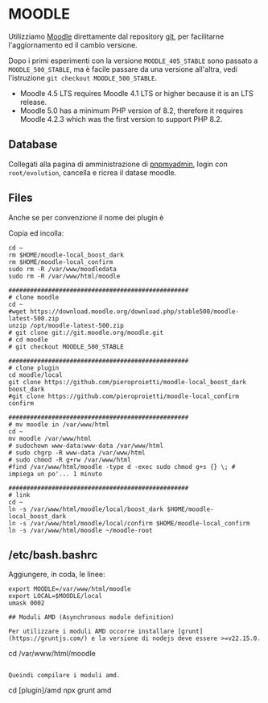 # MOODLE
Utilizziamo [Moodle](https://moodle.org/?lang=it) direttamente dal repository [git](git://git.moodle.org/moodle.git), per facilitarne l'aggiornamento ed il cambio versione.

Dopo i primi esperimenti con la versione `MOODLE_405_STABLE` sono passato a `MOODLE_500_STABLE`, ma è facile passare da una versione all'altra, vedi l'istruzione `git checkout MOODLE_500_STABLE`.

* Moodle 4.5 LTS requires Moodle 4.1 LTS or higher because it is an LTS release.
* Moodle 5.0 has a minimum PHP version of 8.2, therefore it requires Moodle 4.2.3 which was the first version to support PHP 8.2.

## Database
Collegati alla pagina di amministrazione di [pnpmyadmin](./phpmyadmin), login con `root/evolution`, cancella e ricrea il datase moodle.

## Files
Anche se per convenzione il nome dei plugin è 

Copia ed incolla:

```
cd ~
rm $HOME/moodle-local_boost_dark
rm $HOME/moodle-local_confirm
sudo rm -R /var/www/moodledata
sudo rm -R /var/www/html/moodle

##################################################
# clone moodle
cd ~
#wget https://download.moodle.org/download.php/stable500/moodle-latest-500.zip
unzip /opt/moodle-latest-500.zip
# git clone git://git.moodle.org/moodle.git 
# cd moodle
# git checkout MOODLE_500_STABLE

##################################################
# clone plugin
cd moodle/local
git clone https://github.com/pieroproietti/moodle-local_boost_dark boost_dark
#git clone https://github.com/pieroproietti/moodle-local_confirm confirm

##################################################
# mv moodle in /var/www/html
cd ~
mv moodle /var/www/html
# sudochown www-data:www-data /var/www/html
# sudo chgrp -R www-data /var/www/html
# sudo chmod -R g+rw /var/www/html
#find /var/www/html/moodle -type d -exec sudo chmod g+s {} \; # impiega un po'... 1 minuto

##################################################
# link
cd ~
ln -s /var/www/html/moodle/local/boost_dark $HOME/moodle-local_boost_dark
ln -s /var/www/html/moodle/local/confirm $HOME/moodle-local_confirm
ln -s /var/www/html/moodle ~/moodle-root
```

## /etc/bash.bashrc
Aggiungere, in coda, le linee:
```
export MOODLE=/var/www/html/moodle
export LOCAL=$MOODLE/local
umask 0002
```


```
## Moduli AMD (Asynchronous module definition)

Per utilizzare i moduli AMD occorre installare [grunt](https://gruntjs.com/) e la versione di nodejs deve essere >=v22.15.0.

```
cd /var/www/html/moodle
```

Queindi compilare i moduli amd.
```
cd [plugin]/amd
npx grunt amd 
```

